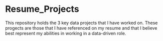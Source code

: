 # Resume_Projects

This repository holds the 3 key data projects that I have worked on. 
These progects are those that I have referenced on my resume and that I believe best represent my abilities in working in a data-driven role.
